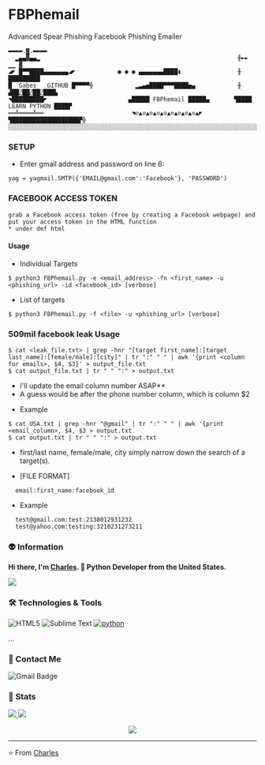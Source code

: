 # FBPhemail
Advanced Spear Phishing
Facebook Phishing Emailer
```
▬▬▬▬.◙.▬▬▬▬
  ▂▄▄▓▄▄▂                                                        ╫►►        ▁▁ ▓
◢◤ █▀▀████▄▄▄▄▄▄▄◢◤            ● ● ● ▄▄▄▄▄▄▄████▮                ╫       █████████
█  Gabes   GITHUB █▀▀▀▀╬            ▂▃▄▅████▀▀▀████▅▄            ╫    ▟██⍁██⍁██⍁███▙
◥█████████◤                       ▄█████ FBPhemail █████▄       ▜████ LEARN PYTHON ████▛
══╩════╩══                         ◥⊙▲⊙▲⊙▲⊙▲⊙▲⊙▲⊙▲⊙▲⊙▲◤         ▜███████████████████▛╬
░░░░░░░░░░░░░░░░░░░░░░░░░░░░░░░░░░░░░░░░░░░░░░░░░░░░░░░░░░░░░░░░░░░░░░░░░░░░░░░░░░░░░░░░░░░
```
### SETUP
* Enter gmail address and password on line 6:
```
yag = yagmail.SMTP({'EMAIL@gmail.com':'Facebook'}, 'PASSWORD')
```

### FACEBOOK ACCESS TOKEN
```
grab a Facebook access token (free by creating a Facebook webpage) and put your access token in the HTML function
* under def html
```

#### Usage
* Individual Targets
```
$ python3 FBPhemail.py -e <email_address> -fn <first_name> -u <phishing_url> -id <facebook_id> [verbose]
```
* List of targets
```
$ python3 FBPhemail.py -f <file> -u <phishing_url> [verbose]
```

### 509mil facebook leak Usage
```
$ cat <leak_file.txt> | grep -hnr "[target first_name]:[target last_name]:[female/male]:[city]" | tr ":" " " | awk '{print <column for emails>, $4, $3}' > output_file.txt
$ cat output_file.txt | tr " " ":" > output.txt
```
- I'll update the email column number ASAP**
- A guess would be after the phone number column, which is column $2

* Example
```
$ cat USA.txt | grep -hnr "@gmail" | tr ":" " " | awk '{print <email_column>, $4, $3 > output.txt
$ cat output.txt | tr " " ":" > output.txt
```
- first/last name, female/male, city simply narrow down the search of a target(s).

* [FILE FORMAT]
```
  email:first_name:facebook_id
```
* Example
```
  test@gmail.com:test:2138012931232
  test@yahoo.com:testing:3210231273211
```

### 👽 Information
**Hi there, I'm [Charles](https://github.com/CharlesTheGreat77). 👋 Python Developer from the United States.** 

[<img src ="https://img.shields.io/badge/🌐-CharlesTheGreat77.github.io-%23.svg?style=for-the-badge&logo=&logoColor=white%22">](https://CharlesTheGreat77.github.io/)

### 🛠 Technologies & Tools

![HTML5](https://img.shields.io/badge/-HTML5-E34F26?style=flat-square&logo=html5&logoColor=white)
![Sublime Text](https://img.shields.io/badge/-Sublime-4B4B4B?style=flat-square&logo=sublime-text&logoColor=FF9800)
<a href="https://github.com/priyanshumay"><img src="https://img.shields.io/badge/python-FFFF00.svg?style=for-the-badge&logo=python&logoColor=0768a8&labelColor=ffffff" alt="python"></a>

...

### 💬 Contact Me 

![Gmail Badge](https://img.shields.io/badge/-doobthegoober@gmail.com-c14438?style=flat-square&logo=Gmail&logoColor=white)

### 🚦 Stats

<a href="https://github.com/CharlesTheGreat77">
  <img src="https://github-readme-stats.vercel.app/api?username=CharlesTheGreat77&show_icons=true&hide=commits" />
</a>
<a href="https://github.com/CharlesTheGreat77">
  <img src="https://github-readme-stats.vercel.app/api/top-langs/?username=CharlesTheGreat77&layout=compact" />
</a>

<p align="center"> 
  <img src="https://profile-counter.glitch.me/CharlesTheGreat77/count.svg" />
</p>

---
⭐️ From [Charles](https://github.com/CharlesTheGreat77)
